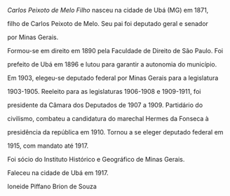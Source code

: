 

*Carlos Peixoto de Melo Filho* nasceu na cidade de Ubá (MG) em 1871,

filho de Carlos Peixoto de Melo. Seu pai foi deputado geral e senador

por Minas Gerais.



Formou-se em direito em 1890 pela Faculdade de Direito de São Paulo. Foi

prefeito de Ubá em 1896 e lutou para garantir a autonomia do município.



Em 1903, elegeu-se deputado federal por Minas Gerais para a legislatura

1903-1905. Reeleito para as legislaturas 1906-1908 e 1909-1911, foi

presidente da Câmara dos Deputados de 1907 a 1909. Partidário do

civilismo, combateu a candidatura do marechal Hermes da Fonseca à

presidência da república em 1910. Tornou a se eleger deputado federal em

1915, com mandato até 1917.



Foi sócio do Instituto Histórico e Geográfico de Minas Gerais.



Faleceu na cidade de Ubá em 1917.



Ioneide Piffano Brion de Souza



